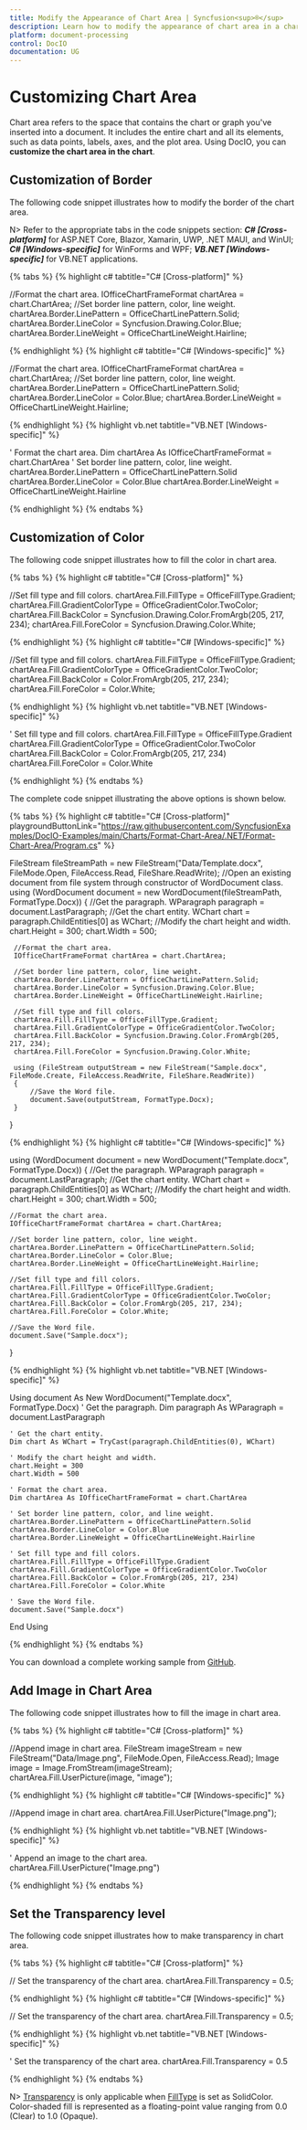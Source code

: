 ```yaml
---
title: Modify the Appearance of Chart Area | Syncfusion<sup>®</sup>
description: Learn how to modify the appearance of chart area in a chart in a Word document using Syncfusion<sup>®</sup> .NET Word (DocIO) library without Microsoft Word.
platform: document-processing
control: DocIO
documentation: UG
---
```


# Customizing Chart Area

Chart area refers to the space that contains the chart or graph you've inserted into a document. It includes the entire chart and all its elements, such as data points, labels, axes, and the plot area. Using DocIO, you can **customize the chart area in the chart**.

## Customization of Border

The following code snippet illustrates how to modify the border of the chart area.

N> Refer to the appropriate tabs in the code snippets section: ***C# [Cross-platform]*** for ASP.NET Core, Blazor, Xamarin, UWP, .NET MAUI, and WinUI; ***C# [Windows-specific]*** for WinForms and WPF; ***VB.NET [Windows-specific]*** for VB.NET applications.

{% tabs %}
{% highlight c# tabtitle="C# [Cross-platform]" %}

//Format the chart area.
IOfficeChartFrameFormat chartArea = chart.ChartArea;
//Set border line pattern, color, line weight.
chartArea.Border.LinePattern = OfficeChartLinePattern.Solid;
chartArea.Border.LineColor = Syncfusion.Drawing.Color.Blue;
chartArea.Border.LineWeight = OfficeChartLineWeight.Hairline;

{% endhighlight %}
{% highlight c# tabtitle="C# [Windows-specific]" %}

//Format the chart area.
IOfficeChartFrameFormat chartArea = chart.ChartArea;
//Set border line pattern, color, line weight.
chartArea.Border.LinePattern = OfficeChartLinePattern.Solid;
chartArea.Border.LineColor = Color.Blue;
chartArea.Border.LineWeight = OfficeChartLineWeight.Hairline;

{% endhighlight %}
{% highlight vb.net tabtitle="VB.NET [Windows-specific]" %}

' Format the chart area.
Dim chartArea As IOfficeChartFrameFormat = chart.ChartArea
' Set border line pattern, color, line weight.
chartArea.Border.LinePattern = OfficeChartLinePattern.Solid
chartArea.Border.LineColor = Color.Blue
chartArea.Border.LineWeight = OfficeChartLineWeight.Hairline

{% endhighlight %}
{% endtabs %}

## Customization of Color

The following code snippet illustrates how to fill the color in chart area.

{% tabs %}
{% highlight c# tabtitle="C# [Cross-platform]" %}

//Set fill type and fill colors.
chartArea.Fill.FillType = OfficeFillType.Gradient;
chartArea.Fill.GradientColorType = OfficeGradientColor.TwoColor;
chartArea.Fill.BackColor = Syncfusion.Drawing.Color.FromArgb(205, 217, 234);
chartArea.Fill.ForeColor = Syncfusion.Drawing.Color.White;

{% endhighlight %}
{% highlight c# tabtitle="C# [Windows-specific]" %}

//Set fill type and fill colors.
chartArea.Fill.FillType = OfficeFillType.Gradient;
chartArea.Fill.GradientColorType = OfficeGradientColor.TwoColor;
chartArea.Fill.BackColor = Color.FromArgb(205, 217, 234);
chartArea.Fill.ForeColor = Color.White;

{% endhighlight %}
{% highlight vb.net tabtitle="VB.NET [Windows-specific]" %}

' Set fill type and fill colors.
chartArea.Fill.FillType = OfficeFillType.Gradient
chartArea.Fill.GradientColorType = OfficeGradientColor.TwoColor
chartArea.Fill.BackColor = Color.FromArgb(205, 217, 234)
chartArea.Fill.ForeColor = Color.White

{% endhighlight %}
{% endtabs %}

The complete code snippet illustrating the above options is shown below.

{% tabs %}
{% highlight c# tabtitle="C# [Cross-platform]" playgroundButtonLink="https://raw.githubusercontent.com/SyncfusionExamples/DocIO-Examples/main/Charts/Format-Chart-Area/.NET/Format-Chart-Area/Program.cs" %}

FileStream fileStreamPath = new FileStream("Data/Template.docx", FileMode.Open, FileAccess.Read, FileShare.ReadWrite);
 //Open an existing document from file system through constructor of WordDocument class.
 using (WordDocument document = new WordDocument(fileStreamPath, FormatType.Docx))
 {
     //Get the paragraph.
     WParagraph paragraph = document.LastParagraph;
     //Get the chart entity.
     WChart chart = paragraph.ChildEntities[0] as WChart;
     //Modify the chart height and width.
     chart.Height = 300;
     chart.Width = 500;

     //Format the chart area.
     IOfficeChartFrameFormat chartArea = chart.ChartArea;

     //Set border line pattern, color, line weight.
     chartArea.Border.LinePattern = OfficeChartLinePattern.Solid;
     chartArea.Border.LineColor = Syncfusion.Drawing.Color.Blue;
     chartArea.Border.LineWeight = OfficeChartLineWeight.Hairline;

     //Set fill type and fill colors.
     chartArea.Fill.FillType = OfficeFillType.Gradient;
     chartArea.Fill.GradientColorType = OfficeGradientColor.TwoColor;
     chartArea.Fill.BackColor = Syncfusion.Drawing.Color.FromArgb(205, 217, 234);
     chartArea.Fill.ForeColor = Syncfusion.Drawing.Color.White;

     using (FileStream outputStream = new FileStream("Sample.docx", FileMode.Create, FileAccess.ReadWrite, FileShare.ReadWrite))
     {
         //Save the Word file.
         document.Save(outputStream, FormatType.Docx);
     }
 }


{% endhighlight %}
{% highlight c# tabtitle="C# [Windows-specific]" %}

using (WordDocument document = new WordDocument("Template.docx", FormatType.Docx))
{
    //Get the paragraph.
    WParagraph paragraph = document.LastParagraph;
    //Get the chart entity.
    WChart chart = paragraph.ChildEntities[0] as WChart;
    //Modify the chart height and width.
    chart.Height = 300;
    chart.Width = 500;

    //Format the chart area.
    IOfficeChartFrameFormat chartArea = chart.ChartArea;

    //Set border line pattern, color, line weight.
    chartArea.Border.LinePattern = OfficeChartLinePattern.Solid;
    chartArea.Border.LineColor = Color.Blue;
    chartArea.Border.LineWeight = OfficeChartLineWeight.Hairline;

    //Set fill type and fill colors.
    chartArea.Fill.FillType = OfficeFillType.Gradient;
    chartArea.Fill.GradientColorType = OfficeGradientColor.TwoColor;
    chartArea.Fill.BackColor = Color.FromArgb(205, 217, 234);
    chartArea.Fill.ForeColor = Color.White;

    //Save the Word file.
    document.Save("Sample.docx");
}

{% endhighlight %}
{% highlight vb.net tabtitle="VB.NET [Windows-specific]" %}

Using document As New WordDocument("Template.docx", FormatType.Docx)
    ' Get the paragraph.
    Dim paragraph As WParagraph = document.LastParagraph

    ' Get the chart entity.
    Dim chart As WChart = TryCast(paragraph.ChildEntities(0), WChart)

    ' Modify the chart height and width.
    chart.Height = 300
    chart.Width = 500

    ' Format the chart area.
    Dim chartArea As IOfficeChartFrameFormat = chart.ChartArea

    ' Set border line pattern, color, and line weight.
    chartArea.Border.LinePattern = OfficeChartLinePattern.Solid
    chartArea.Border.LineColor = Color.Blue
    chartArea.Border.LineWeight = OfficeChartLineWeight.Hairline

    ' Set fill type and fill colors.
    chartArea.Fill.FillType = OfficeFillType.Gradient
    chartArea.Fill.GradientColorType = OfficeGradientColor.TwoColor
    chartArea.Fill.BackColor = Color.FromArgb(205, 217, 234)
    chartArea.Fill.ForeColor = Color.White

    ' Save the Word file.
    document.Save("Sample.docx")
End Using

{% endhighlight %}
{% endtabs %}

You can download a complete working sample from [GitHub](https://github.com/SyncfusionExamples/DocIO-Examples/tree/main/Charts/Format-Chart-Area/.NET).

## Add Image in Chart Area

The following code snippet illustrates how to fill the image in chart area.

{% tabs %}
{% highlight c# tabtitle="C# [Cross-platform]" %}

//Append image in chart area.
FileStream imageStream = new FileStream("Data/Image.png", FileMode.Open, FileAccess.Read);
Image image = Image.FromStream(imageStream);
chartArea.Fill.UserPicture(image, "image");

{% endhighlight %}
{% highlight c# tabtitle="C# [Windows-specific]" %}

//Append image in chart area.
chartArea.Fill.UserPicture("Image.png");

{% endhighlight %}
{% highlight vb.net tabtitle="VB.NET [Windows-specific]" %}

' Append an image to the chart area.
chartArea.Fill.UserPicture("Image.png")

{% endhighlight %}
{% endtabs %}

## Set the Transparency level

The following code snippet illustrates how to make transparency in chart area.

{% tabs %}
{% highlight c# tabtitle="C# [Cross-platform]" %}

// Set the transparency of the chart area.
chartArea.Fill.Transparency = 0.5;

{% endhighlight %}
{% highlight c# tabtitle="C# [Windows-specific]" %}

// Set the transparency of the chart area.
chartArea.Fill.Transparency = 0.5;

{% endhighlight %}
{% highlight vb.net tabtitle="VB.NET [Windows-specific]" %}

' Set the transparency of the chart area.
chartArea.Fill.Transparency = 0.5

{% endhighlight %}
{% endtabs %}

N> [Transparency](https://help.syncfusion.com/cr/document-processing/Syncfusion.OfficeChart.IOfficeFill.html#Syncfusion_OfficeChart_IOfficeFill_Transparency) is only applicable when [FillType](https://help.syncfusion.com/cr/document-processing/Syncfusion.OfficeChart.IOfficeFill.html#Syncfusion_OfficeChart_IOfficeFill_FillType) is set as SolidColor. Color-shaded fill is represented as a floating-point value ranging from 0.0 (Clear) to 1.0 (Opaque).

